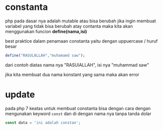 # constanta

php pada dasar nya adalah mutable atau bisa berubah
jika ingin membuat variabel yang tidak bisa berubah atay contanta
maka kita akan menggunakan funcion **define(nama,isi)**

best praktice dalam penamaan constanta yaitu dengan uppuercase / huruf besar
```php
define("RASULALLAH","muhamamd saw");

```

dari contoh diatas
nama nya "RASUlALLAH",
isi nya "muhammad saw"

jika kita membuat dua nama konstant yang sama maka akan error


# update
pada php 7 keatas untuk membuat constanta bisa dengan cara dengan mengunakan keyword `const`
dan di dengan nama nya tanpa tanda dolar
```php
const data = 'ini adalah constan';

```